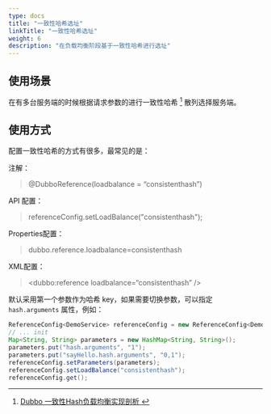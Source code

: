 ```yaml
---
type: docs
title: "一致性哈希选址"
linkTitle: "一致性哈希选址"
weight: 6
description: "在负载均衡阶段基于一致性哈希进行选址"
---
```


## 使用场景

在有多台服务端的时候根据请求参数的进行一致性哈希 [^1] 散列选择服务端。

## 使用方式

配置一致性哈希的方式有很多，最常见的是：

注解：

> @DubboReference(loadbalance = “consistenthash”)

API 配置：

> referenceConfig.setLoadBalance("consistenthash");

Properties配置：

> dubbo.reference.loadbalance=consistenthash

XML配置：

> <dubbo:reference loadbalance=“consistenthash” />

默认采用第一个参数作为哈希 key，如果需要切换参数，可以指定 `hash.arguments` 属性，例如：

```java
ReferenceConfig<DemoService> referenceConfig = new ReferenceConfig<DemoService>();
// ... init
Map<String, String> parameters = new HashMap<String, String>();
parameters.put("hash.arguments", "1");
parameters.put("sayHello.hash.arguments", "0,1");
referenceConfig.setParameters(parameters);
referenceConfig.setLoadBalance("consistenthash");
referenceConfig.get();
```

[^1]: [Dubbo 一致性Hash负载均衡实现剖析
](https://dubbo.apache.org/zh/blog/2019/05/01/dubbo-%E4%B8%80%E8%87%B4%E6%80%A7hash%E8%B4%9F%E8%BD%BD%E5%9D%87%E8%A1%A1%E5%AE%9E%E7%8E%B0%E5%89%96%E6%9E%90/)
